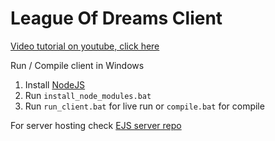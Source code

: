 <h1>League Of Dreams Client</h1>

<a href="https://www.youtube.com/watch?v=ttUHCmFx02o">Video tutorial on youtube, click here</a>

Run / Compile client in Windows
 1. Install <a href="https://nodejs.dev">NodeJS</a>
 2. Run `install_node_modules.bat`
 3. Run `run_client.bat` for live run or `compile.bat` for compile

For server hosting check <a href="https://github.com/Tintarul/LeagueOfDreamsEJS"> EJS server repo </a>
